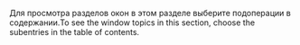 <span data-ttu-id="31150-101">Для просмотра разделов окон в этом разделе выберите подоперации в содержании.</span><span class="sxs-lookup"><span data-stu-id="31150-101">To see the window topics in this section, choose the subentries in the table of contents.</span></span>
